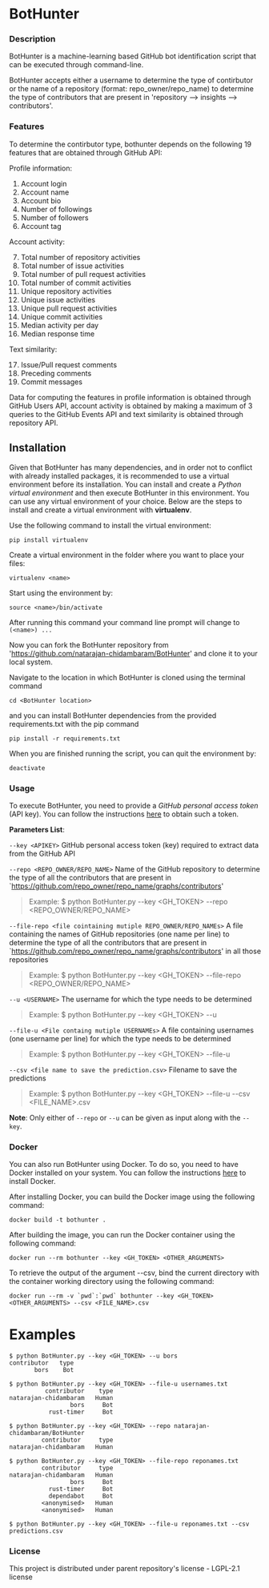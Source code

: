 # BotHunter

### Description
BotHunter is a machine-learning based GitHub bot identification script that can be executed through command-line.

BotHunter accepts either a username to determine the type of contirbutor or the name of a repository (format: repo_owner/repo_name) to determine the type of contributors that are present in 'repository --> insights --> contributors'.

### Features
To determine the contirbutor type, bothunter depends on the following 19 features that are obtained through GitHub API:

  Profile information:
  1. Account login
  2. Account name
  3. Account bio
  4. Number of followings
  5. Number of followers
  6. Account tag

  Account activity:
  
  7. Total number of repository activities
  8. Total number of issue activities
  9. Total number of pull request activities
  10. Total number of commit activities
  11. Unique repository activities
  12. Unique issue activities
  13. Unique pull request activities
  14. Unique commit activities
  15. Median activity per day
  16. Median response time

  Text similarity:
  
  17. Issue/Pull request comments
  18. Preceding comments
  19. Commit messages

Data for computing the features in profile information is obtained through GitHub Users API, account activity is obtained by making a maximum of 3 queries to the GitHub Events API and text similarity is obtained through repository API.

## Installation
Given that BotHunter has many dependencies, and in order not to conflict with already installed packages, it is recommended to use a virtual environment before its installation. You can install and create a _Python virtual environment_ and then execute BotHunter in this environment. You can use any virtual environment of your choice. Below are the steps to install and create a virtual environment with **virtualenv**.

Use the following command to install the virtual environment:
```
pip install virtualenv
```
Create a virtual environment in the folder where you want to place your files:
```
virtualenv <name>
```
Start using the environment by:
```
source <name>/bin/activate
```
After running this command your command line prompt will change to `(<name>) ...`

Now you can fork the BotHunter repository from 'https://github.com/natarajan-chidambaram/BotHunter' and clone it to your local system.

Navigate to the location in which BotHunter is cloned using the terminal command
```
cd <BotHunter location>
```
and you can install BotHunter dependencies from the provided requirements.txt with the pip command
```
pip install -r requirements.txt
```
When you are finished running the script, you can quit the environment by:
```
deactivate
```

### Usage
To execute BotHunter, you need to provide a *GitHub personal access token* (API key). You can follow the instructions [here](https://docs.github.com/en/github/authenticating-to-github/creating-a-personal-access-token) to obtain such a token.

**Parameters List**:

`--key <APIKEY>` GitHub personal access token (key) required to extract data from the GitHub API

`--repo <REPO_OWNER/REPO_NAME>` Name of the GitHub repository to determine the type of all the contributors that are present in `https://github.com/repo_owner/repo_name/graphs/contributors'

> Example: $ python BotHunter.py --key <GH_TOKEN> --repo <REPO_OWNER/REPO_NAME>

`--file-repo <file cointaining mutiple REPO_OWNER/REPO_NAMEs>` A file containing the names of GitHub repositories (one name per line) to determine the type of all the contributors that are present in `https://github.com/repo_owner/repo_name/graphs/contributors' in all those repositories

> Example: $ python BotHunter.py --key <GH_TOKEN> --file-repo <REPO_OWNER/REPO_NAME>

`--u <USERNAME>` The username for which the type needs to be determined

> Example: $ python BotHunter.py --key <GH_TOKEN> --u <USERNAME>

`--file-u <File containg mutiple USERNAMEs>` A file containing usernames (one username per line) for which the type needs to be determined

> Example: $ python BotHunter.py --key <GH_TOKEN> --file-u <USERNAME>

`--csv <file name to save the prediction.csv>` Filename to save the predictions

> Example: $ python BotHunter.py --key <GH_TOKEN> --file-u <USERNAME> --csv <FILE_NAME>.csv

**Note**: Only either of `--repo` or `--u` can be given as input along with the `--key`.

### Docker

You can also run BotHunter using Docker. To do so, you need to have Docker installed on your system. You can follow the instructions [here](https://docs.docker.com/get-docker/) to install Docker.

After installing Docker, you can build the Docker image using the following command:
```
docker build -t bothunter .
```

After building the image, you can run the Docker container using the following command:
```
docker run --rm bothunter --key <GH_TOKEN> <OTHER_ARGUMENTS>
```

To retrieve the output of the argument --csv, bind the current directory with the container working directory using the following command: 
```
docker run --rm -v `pwd`:`pwd` bothunter --key <GH_TOKEN>  <OTHER_ARGUMENTS> --csv <FILE_NAME>.csv 
```

# Examples
```
$ python BotHunter.py --key <GH_TOKEN> --u bors
contributor   type
       bors    Bot
```

```
$ python BotHunter.py --key <GH_TOKEN> --file-u usernames.txt
          contributor    type
natarajan-chidambaram   Human
                 bors     Bot
           rust-timer     Bot

```

```
$ python BotHunter.py --key <GH_TOKEN> --repo natarajan-chidambaram/BotHunter
         contributor     type
natarajan-chidambaram   Human
```

```
$ python BotHunter.py --key <GH_TOKEN> --file-repo reponames.txt
         contributor     type
natarajan-chidambaram   Human
                 bors     Bot
           rust-timer     Bot
           dependabot     Bot
         <anonymised>   Human
         <anonymised>   Human
```

```
$ python BotHunter.py --key <GH_TOKEN> --file-u reponames.txt --csv predictions.csv
```

### License

This project is distributed under parent repository's license - LGPL-2.1 license
